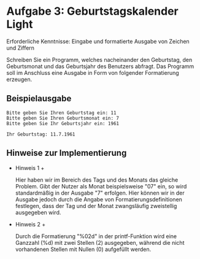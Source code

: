# Aufgabe 3: Geburtstagskalender Light

Erforderliche Kenntnisse: Eingabe und formatierte Ausgabe von Zeichen und Ziffern

Schreiben Sie ein Programm, welches nacheinander den Geburtstag, den Geburtsmonat und das Geburtsjahr des Benutzers abfragt. Das Programm soll im Anschluss eine Ausgabe in Form von folgender Formatierung erzeugen.

## Beispielausgabe

```clike
Bitte geben Sie Ihren Geburtstag ein: 11
Bitte geben Sie Ihren Geburtsmonat ein: 7
Bitte geben Sie Ihr Geburtsjahr ein: 1961

Ihr Geburtstag: 11.7.1961
```

## Hinweise zur Implementierung

+ Hinweis 1 +

  Hier haben wir im Bereich des Tags und des Monats das gleiche Problem. Gibt der Nutzer als Monat beispielsweise "07" ein, so wird standardmäßig in der Ausgabe "7" erfolgen. Hier können wir in der Ausgabe jedoch durch die Angabe von Formatierungsdefinitionen festlegen, dass der Tag und der Monat zwangsläufig zweistellig ausgegeben wird. 

+ Hinweis 2 +

  Durch die Formatierung "%02d" in der printf-Funktion wird eine Ganzzahl (%d) mit zwei Stellen (2) ausgegeben, während die nicht vorhandenen Stellen mit Nullen (0) aufgefüllt werden.  